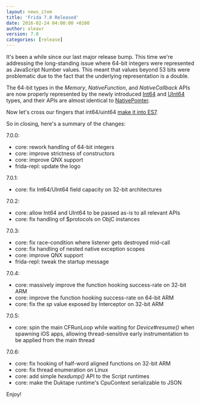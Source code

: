 ```yaml
---
layout: news_item
title: 'Frida 7.0 Released'
date: 2016-02-24 04:00:00 +0100
author: oleavr
version: 7.0
categories: [release]
---
```


It's been a while since our last major release bump. This time we're addressing
the long-standing issue where 64-bit integers were represented as JavaScript
Number values. This meant that values beyond 53 bits were problematic due to
the fact that the underlying representation is a double.

The 64-bit types in the *Memory*, *NativeFunction*, and *NativeCallback* APIs
are now properly represented by the newly introduced [Int64](/docs/javascript-api/#int64)
and [UInt64](/docs/javascript-api/#uint64) types, and their APIs are almost
identical to [NativePointer](/docs/javascript-api/#nativepointer).

Now let's cross our fingers that int64/uint64 [make it into ES7](https://twitter.com/BrendanEich/status/526826278377099264).

So in closing, here's a summary of the changes:

7.0.0:

- core: rework handling of 64-bit integers
- core: improve strictness of constructors
- core: improve QNX support
- frida-repl: update the logo

7.0.1:

- core: fix Int64/UInt64 field capacity on 32-bit architectures

7.0.2:

- core: allow Int64 and UInt64 to be passed as-is to all relevant APIs
- core: fix handling of $protocols on ObjC instances

7.0.3:

- core: fix race-condition where listener gets destroyed mid-call
- core: fix handling of nested native exception scopes
- core: improve QNX support
- frida-repl: tweak the startup message

7.0.4:

- core: massively improve the function hooking success-rate on 32-bit ARM
- core: improve the function hooking success-rate on 64-bit ARM
- core: fix the *sp* value exposed by Interceptor on 32-bit ARM

7.0.5:

- core: spin the main CFRunLoop while waiting for *Device#resume()* when
        spawning iOS apps, allowing thread-sensitive early instrumentation to be
        applied from the main thread

7.0.6:

- core: fix hooking of half-word aligned functions on 32-bit ARM
- core: fix thread enumeration on Linux
- core: add simple *hexdump()* API to the Script runtimes
- core: make the Duktape runtime's CpuContext serializable to JSON

Enjoy!
